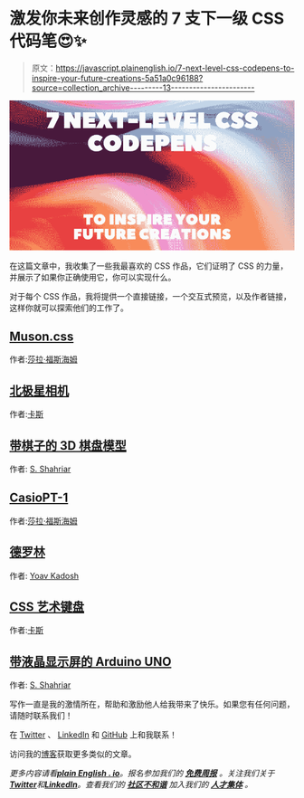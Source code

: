 # 激发你未来创作灵感的 7 支下一级 CSS 代码笔😍✨

> 原文：<https://javascript.plainenglish.io/7-next-level-css-codepens-to-inspire-your-future-creations-5a51a0c96188?source=collection_archive---------13----------------------->

![](img/df10311cabbb8dfbadee069dec71c613.png)

在这篇文章中，我收集了一些我最喜欢的 CSS 作品，它们证明了 CSS 的力量，并展示了如果你正确使用它，你可以实现什么。

对于每个 CSS 作品，我将提供一个直接链接，一个交互式预览，以及作者链接，这样你就可以探索他们的工作了。

## [Muson.css](https://codepen.io/fossheim/pen/BapZQjK)

作者:[莎拉·福斯海姆](https://codepen.io/fossheim)

## [北极星相机](https://codepen.io/kassandrasanch/pen/WNxJZyz)

作者:[卡斯](https://codepen.io/kassandrasanch)

## [带棋子的 3D 棋盘模型](https://codepen.io/ShadowShahriar/pen/JjXaOqe)

作者: [S. Shahriar](https://codepen.io/ShadowShahriar)

## [CasioPT-1](https://codepen.io/fossheim/pen/VweaNYW)

作者:[莎拉·福斯海姆](https://codepen.io/fossheim)

## [德罗林](https://codepen.io/ykadosh/pen/yLzmKYp)

作者: [Yoav Kadosh](https://codepen.io/ykadosh)

## [CSS 艺术键盘](https://codepen.io/kassandrasanch/pen/ExyrGKR)

作者:[卡斯](https://codepen.io/kassandrasanch)

## [带液晶显示屏的 Arduino UNO](https://codepen.io/ShadowShahriar/pen/pobqepZ)

作者: [S. Shahriar](https://codepen.io/ShadowShahriar)

写作一直是我的激情所在，帮助和激励他人给我带来了快乐。如果您有任何问题，请随时联系我们！

在 [Twitter](https://twitter.com/madzadev) 、 [LinkedIn](https://www.linkedin.com/in/madzadev/) 和 [GitHub](https://github.com/madzadev) 上和我联系！

访问我的[博客](https://madza.dev/blog)获取更多类似的文章。

*更多内容请看*[***plain English . io***](https://plainenglish.io/)*。报名参加我们的* [***免费周报***](http://newsletter.plainenglish.io/) *。关注我们关于*[***Twitter***](https://twitter.com/inPlainEngHQ)*和*[***LinkedIn***](https://www.linkedin.com/company/inplainenglish/)*。查看我们的* [***社区不和谐***](https://discord.gg/GtDtUAvyhW) *加入我们的* [***人才集体***](https://inplainenglish.pallet.com/talent/welcome) *。*